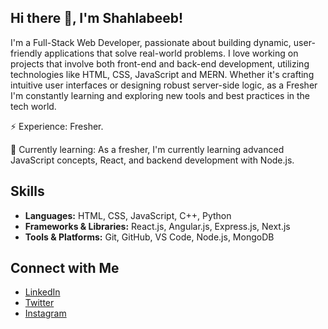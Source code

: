 ## Hi there 👋, I'm Shahlabeeb!

I'm a Full-Stack Web Developer, passionate about building dynamic, user-friendly applications that solve real-world problems. I love working on projects that involve both front-end and back-end development, utilizing technologies like HTML, CSS, JavaScript and MERN. Whether it's crafting intuitive user interfaces or designing robust server-side logic, as a Fresher I'm constantly learning and exploring new tools and best practices in the tech world.

⚡ Experience: Fresher.

🌱 Currently learning: As a fresher, I'm currently learning advanced JavaScript concepts, React, and backend development with Node.js.

## Skills
- **Languages:** HTML, CSS, JavaScript, C++, Python
- **Frameworks & Libraries:** React.js, Angular.js, Express.js, Next.js
- **Tools & Platforms:** Git, GitHub, VS Code, Node.js, MongoDB

## Connect with Me
- [LinkedIn](www.linkedin.com/in/shahlabeeb-siddiqui-b95346246)
- [Twitter](https://x.com/ShahlabeebSidd4)
- [Instagram](https://www.instagram.com/shahlabeeb_sk_26?igsh=anRlNDJkMWRua3V4)
